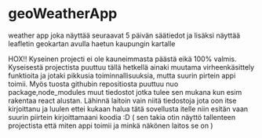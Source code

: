 # geoWeatherApp
weather app joka näyttää seuraavat 5 päivän säätiedot ja lisäksi näyttää leafletin geokartan avulla haetun kaupungin kartalle

HOX!! Kyseinen projecti ei ole kauneimmasta päästä eikä 100% valmis. Kyseisestä projectista puuttuu tällä hetkellä ainaki muutama virheenkäsittely funktioita ja jotaki pikkusia toiminnallisuuksia, mutta suurin pirtein appi toimii.
Myös tuosta githubin repositiosta puuttuu nuo package,node_modules muut tiedostot jotka tulee sen mukana kun esim rakentaa react alustan. Lähinnä laitoin vain niitä tiedostoja jota oon itse kirjoittanu ja luulen ettei kukaan halua tätä sovellusta itelle niin esitän vaan suurin piirtein kirjoittamaani koodia :D ( sen takia otin näyttö tallenteen projectista että miten appi toimii ja minkä näkönen laitos se on )
